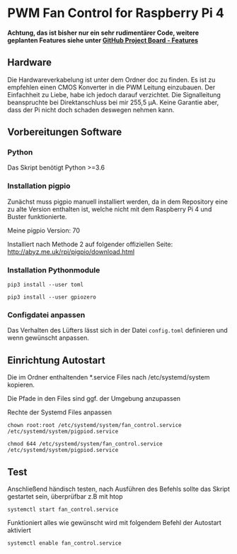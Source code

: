 # PWM Fan Control for Raspberry Pi 4

__Achtung, das ist bisher nur ein sehr rudimentärer Code, weitere geplanten Features siehe unter 
[GitHub Project Board - Features](https://github.com/Hofei90/pwm_fan_control_pi4/projects/1)__

## Hardware
Die Hardwareverkabelung ist unter dem Ordner doc zu finden.
Es ist zu empfehlen einen CMOS Konverter in die PWM Leitung einzubauen. Der Einfachheit zu Liebe, habe ich jedoch darauf
verzichtet.
Die Signalleitung beanspruchte  bei Direktanschluss bei mir 255,5 µA. Keine Garantie aber, dass der Pi nicht doch
schaden deswegen nehmen kann.

## Vorbereitungen Software
### Python
Das Skript benötigt Python >=3.6

### Installation pigpio
Zunächst muss pigpio manuell installiert werden, da in dem Repository eine zu alte Version enthalten ist, welche nicht
mit dem Raspberry Pi 4 und Buster funktionierte.

Meine pigpio Version: 70

Installiert nach Methode 2 auf folgender offiziellen Seite: http://abyz.me.uk/rpi/pigpio/download.html

### Installation Pythonmodule
`pip3 install --user toml`

`pip3 install --user gpiozero`

### Configdatei anpassen
Das Verhalten des Lüfters lässt sich in der Datei `config.toml` definieren und wenn gewünscht anpassen.

## Einrichtung Autostart
Die im Ordner enthaltenden \*.service Files nach /etc/systemd/system kopieren.

Die Pfade in den Files sind ggf. der Umgebung anzupassen

Rechte der Systemd Files anpassen

`chown root:root /etc/systemd/system/fan_control.service /etc/systemd/system/pigpiod.service`

`chmod 644 /etc/systemd/system/fan_control.service /etc/systemd/system/pigpiod.service`

## Test
Anschließend händisch testen, nach Ausführen des Befehls sollte das Skript gestartet sein, überprüfbar z.B mit htop

`systemctl start fan_control.service`

Funktioniert alles wie gewünscht wird mit folgendem Befehl der Autostart aktiviert

`systemctl enable fan_control.service`
